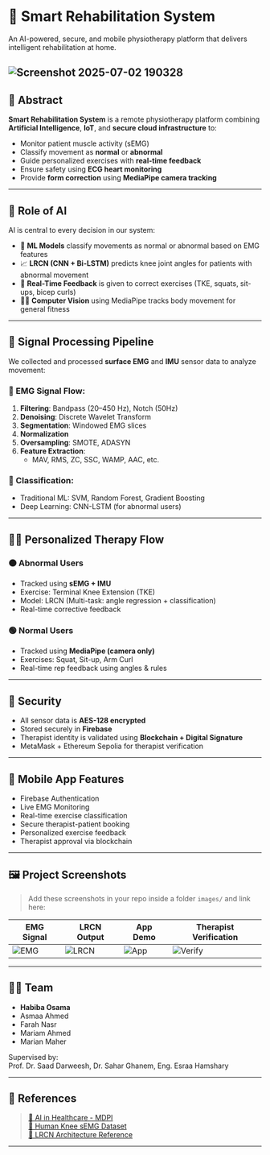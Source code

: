 # 💪 Smart Rehabilitation System

An AI-powered, secure, and mobile physiotherapy platform that delivers intelligent rehabilitation at home.

![Screenshot 2025-07-02 190328](https://github.com/user-attachments/assets/27ce2f6b-d818-4eb8-a6e7-a06eb6d77188)
---

## 🎯 Abstract

**Smart Rehabilitation System** is a remote physiotherapy platform combining **Artificial Intelligence**, **IoT**, and **secure cloud infrastructure** to:

- Monitor patient muscle activity (sEMG)
- Classify movement as **normal** or **abnormal**
- Guide personalized exercises with **real-time feedback**
- Ensure safety using **ECG heart monitoring**
- Provide **form correction** using **MediaPipe camera tracking**

---

## 🧠 Role of AI

AI is central to every decision in our system:

- 🤖 **ML Models** classify movements as normal or abnormal based on EMG features
- 📈 **LRCN (CNN + Bi-LSTM)** predicts knee joint angles for patients with abnormal movement
- 🎯 **Real-Time Feedback** is given to correct exercises (TKE, squats, sit-ups, bicep curls)
- 🧑‍⚕️ **Computer Vision** using MediaPipe tracks body movement for general fitness

---

## 🧪 Signal Processing Pipeline

We collected and processed **surface EMG** and **IMU** sensor data to analyze movement:

### 📌 EMG Signal Flow:
1. **Filtering**: Bandpass (20–450 Hz), Notch (50Hz)
2. **Denoising**: Discrete Wavelet Transform
3. **Segmentation**: Windowed EMG slices
4. **Normalization**
5. **Oversampling**: SMOTE, ADASYN
6. **Feature Extraction**:
   - MAV, RMS, ZC, SSC, WAMP, AAC, etc.

### 📌 Classification:
- Traditional ML: SVM, Random Forest, Gradient Boosting
- Deep Learning: CNN-LSTM (for abnormal users)

---

## 🧘‍♀️ Personalized Therapy Flow

### 🟠 Abnormal Users
- Tracked using **sEMG + IMU**
- Exercise: Terminal Knee Extension (TKE)
- Model: LRCN (Multi-task: angle regression + classification)
- Real-time corrective feedback

### 🟢 Normal Users
- Tracked using **MediaPipe (camera only)**
- Exercises: Squat, Sit-up, Arm Curl
- Real-time rep feedback using angles & rules

---

## 🔐 Security

- All sensor data is **AES-128 encrypted**
- Stored securely in **Firebase**
- Therapist identity is validated using **Blockchain + Digital Signature**
- MetaMask + Ethereum Sepolia for therapist verification

---

## 📱 Mobile App Features

- Firebase Authentication
- Live EMG Monitoring
- Real-time exercise classification
- Secure therapist-patient booking
- Personalized exercise feedback
- Therapist approval via blockchain

---

## 🖼️ Project Screenshots

> Add these screenshots in your repo inside a folder `images/` and link here:

| EMG Signal | LRCN Output | App Demo | Therapist Verification |
|------------|-------------|----------|-------------------------|
| ![EMG](images/emg_filtered.png) | ![LRCN](images/lrcn_output.png) | ![App](images/app_home.png) | ![Verify](images/therapist_verify.png) |

---

## 👩‍💻 Team

- **Habiba Osama**
- Asmaa Ahmed
- Farah Nasr
- Mariam Ahmed
- Marian Maher

Supervised by:  
Prof. Dr. Saad Darweesh, Dr. Sahar Ghanem, Eng. Esraa Hamshary

---

## 📄 References

> [📄 AI in Healthcare - MDPI](https://www.mdpi.com/2075-4426/13/6/951/pdf)  
> [📄 Human Knee sEMG Dataset](https://doi.org/10.1016/j.bspc.2022.103836)  
> [📄 LRCN Architecture Reference](https://www.ncbi.nlm.nih.gov/pmc/articles/PMC9550908/)

---




